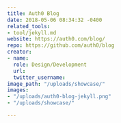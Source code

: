 ```yaml
---
title: Auth0 Blog
date: 2018-05-06 08:34:32 -0400
related_tools:
- tool/jekyll.md
website: https://auth0.com/blog/
repo: https://github.com/auth0/blog
creator:
- name: 
  role: Design/Development
  url: 
  twitter_username: 
image_path: "/uploads/showcase/"
images:
- "/uploads/auth0-blog-jekyll.png"
- "/uploads/showcase/"

---
```

